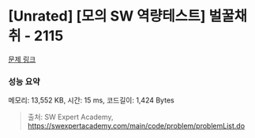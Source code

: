# [Unrated] [모의 SW 역량테스트] 벌꿀채취 - 2115 

[문제 링크](https://swexpertacademy.com/main/code/problem/problemDetail.do?contestProbId=AV5V4A46AdIDFAWu) 

### 성능 요약

메모리: 13,552 KB, 시간: 15 ms, 코드길이: 1,424 Bytes



> 출처: SW Expert Academy, https://swexpertacademy.com/main/code/problem/problemList.do